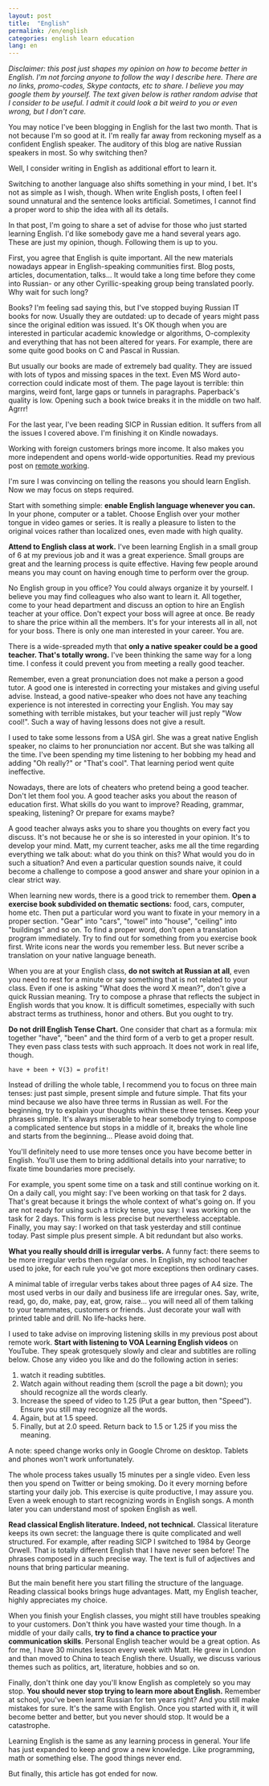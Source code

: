 ```yaml
---
layout: post
title:  "English"
permalink: /en/english
categories: english learn education
lang: en
---
```


*Disclaimer: this post just shapes my opinion on how to become better in
English. I'm not forcing anyone to follow the way I describe here. There are no
links, promo-codes, Skype contacts, etc to share. I believe you may google them
by yourself. The text given below is rather random advise that I consider to be
useful. I admit it could look a bit weird to you or even wrong, but I don't
care.*

You may notice I've been blogging in English for the last two month. That is not
because I'm so good at it. I'm really far away from reckoning myself as a
confident English speaker. The auditory of this blog are native Russian speakers
in most. So why switching then?

Well, I consider writing in English as additional effort to learn it.

Switching to another language also shifts something in your mind, I bet. It's
not as simple as I wish, though. When write English posts, I often feel I sound
unnatural and the sentence looks artificial. Sometimes, I cannot find a proper
word to ship the idea with all its details.

In that post, I'm going to share a set of advise for those who just started
learning English. I'd like somebody gave me a hand several years ago. These are
just my opinion, though. Following them is up to you.

First, you agree that English is quite important. All the new materials nowadays
appear in English-speaking communities first. Blog posts, articles,
documentation, talks... It would take a long time before they come into Russian-
or any other Cyrillic-speaking group being translated poorly. Why wait for such
long?

Books? I'm feeling sad saying this, but I've stopped buying Russian IT books for
now. Usually they are outdated: up to decade of years might pass since the
original edition was issued. It's OK though when you are interested in
particular academic knowledge or algorithms, O-complexity and everything that
has not been altered for years. For example, there are some quite good books on
C and Pascal in Russian.

But usually our books are made of extremely bad quality. They are issued with
lots of typos and missing spaces in the text. Even MS Word auto-correction could
indicate most of them. The page layout is terrible: thin margins, weird font,
large gaps or tunnels in paragraphs. Paperback's quality is low. Opening such a
book twice breaks it in the middle on two half. Agrrr!

For the last year, I've been reading SICP in Russian edition. It suffers from
all the issues I covered above. I'm finishing it on Kindle nowadays.

Working with foreign customers brings more income. It also makes you more
independent and opens world-wide opportunities. Read my previous post on
[remote working](/remote).

I'm sure I was convincing on telling the reasons you should learn English. Now
we may focus on steps required.

Start with something simple: **enable English language whenever you can.** In
your phone, computer or a tablet. Choose English over your mother tongue in
video games or series. It is really a pleasure to listen to the original voices
rather than localized ones, even made with high quality.

**Attend to English class at work.** I've been learning English in a small group
of 6 at my previous job and it was a great experience. Small groups are great
and the learning process is quite effective. Having few people around means you
may count on having enough time to perform over the group.

No English group in you office? You could always organize it by yourself. I
believe you may find colleagues who also want to learn it. All together, come to
your head department and discuss an option to hire an English teacher at your
office. Don't expect your boss will agree at once. Be ready to share the price
within all the members. It's for your interests all in all, not for your
boss. There is only one man interested in your career. You are.

There is a wide-spreaded myth that **only a native speaker could be a good
teacher. That's totally wrong.** I've been thinking the same way for a long
time. I confess it could prevent you from meeting a really good teacher.

Remember, even a great pronunciation does not make a person a good tutor. A
good one is interested in correcting your mistakes and giving useful
advise. Instead, a good native-speaker who does not have any teaching experience
is not interested in correcting your English. You may say something with
terrible mistakes, but your teacher will just reply "Wow cool!". Such a way of
having lessons does not give a result.

I used to take some lessons from a USA girl. She was a great native English
speaker, no claims to her pronunciation nor accent. But she was talking all the
time. I've been spending my time listening to her bobbing my head and adding "Oh
really?" or "That's cool". That learning period went quite ineffective.

Nowadays, there are lots of cheaters who pretend being a good teacher. Don't let
them fool you. A good teacher asks you about the reason of education first. What
skills do you want to improve? Reading, grammar, speaking, listening? Or prepare
for exams maybe?

A good teacher always asks you to share you thoughts on every fact you
discuss. It's not because he or she is so interested in your opinion. It's to
develop your mind. Matt, my current teacher, asks me all the time regarding
everything we talk about: what do you think on this? What would you do in such a
situation? And even a particular question sounds naive, it could become a
challenge to compose a good answer and share your opinion in a clear strict way.

When learning new words, there is a good trick to remember them. **Open a
exercise book subdivided on thematic sections:** food, cars, computer, home
etc. Then put a particular word you want to fixate in your memory in a proper
section. "Gear" into "cars", "towel" into "house", "ceiling" into "buildings"
and so on. To find a proper word, don't open a translation program
immediately. Try to find out for something from you exercise book first. Write
icons near the words you remember less. But never scribe a translation on your
native language beneath.

When you are at your English class, **do not switch at Russian at all**, even
you need to rest for a minute or say something that is not related to your
class. Even if one is asking "What does the word X mean?", don't give a quick
Russian meaning. Try to compose a phrase that reflects the subject in English
words that you know. It is difficult sometimes, especially with such abstract
terms as truthiness, honor and others. But you ought to try.

**Do not drill English Tense Chart.** One consider that chart as a formula: mix
together "have", "been" and the third form of a verb to get a proper
result. They even pass class tests with such approach. It does not work in real
life, though.

~~~
have + been + V(3) = profit!
~~~

Instead of drilling the whole table, I recommend you to focus on three main
tenses: just past simple, present simple and future simple. That fits your mind
because we also have three terms in Russian as well. For the beginning, try to
explain your thoughts within these three tenses. Keep your phrases simple. It's
always miserable to hear somebody trying to compose a complicated sentence but
stops in a middle of it, breaks the whole line and starts from the
beginning... Please avoid doing that.

You'll definitely need to use more tenses once you have become better in
English. You'll use them to bring additional details into your narrative; to
fixate time boundaries more precisely.

For example, you spent some time on a task and still continue working on it. On
a daily call, you might say: I've been working on that task for 2 days. That's
great because it brings the whole context of what's going on. If you are not
ready for using such a tricky tense, you say: I was working on the task for 2
days. This form is less precise but nevertheless acceptable. Finally, you may
say: I worked on that task yesterday and still continue today. Past simple plus
present simple. A bit redundant but also works.

**What you really should drill is irregular verbs.** A funny fact: there seems
to be more irregular verbs then regular ones. In English, my school teacher used
to joke, for each rule you've got more exceptions then ordinary cases.

A minimal table of irregular verbs takes about three pages of A4 size. The most
used verbs in our daily and business life are irregular ones. Say, write, read,
go, do, make, pay, eat, grow, raise... you will need all of them talking to your
teammates, customers or friends. Just decorate your wall with printed table and
drill. No life-hacks here.

I used to take advise on improving listening skills in my previous post about
remote work. **Start with listening to VOA Learning English videos** on
YouTube. They speak grotesquely slowly and clear and subtitles are rolling
below. Chose any video you like and do the following action in series:

1. watch it reading subtitles.
2. Watch again without reading them (scroll the page a bit down); you should
   recognize all the words clearly.
3. Increase the speed of video to 1.25 (Put a gear button, then "Speed"). Ensure
   you still may recognize all the words.
4. Again, but at 1.5 speed.
5. Finally, but at 2.0 speed. Return back to 1.5 or 1.25 if you miss the
   meaning.

A note: speed change works only in Google Chrome on desktop. Tablets and phones
won't work unfortunately.

The whole process takes usually 15 minutes per a single video. Even less then
you spend on Twitter or being smoking. Do it every morning before starting your
daily job. This exercise is quite productive, I may assure you. Even a week
enough to start recognizing words in English songs. A month later you can
understand most of spoken English as well.

**Read classical English literature. Indeed, not technical.** Classical
literature keeps its own secret: the language there is quite complicated and
well structured. For example, after reading SICP I switched to 1984 by George
Orwell. That is totally different English that I have never seen before! The
phrases composed in a such precise way. The text is full of adjectives and nouns
that bring particular meaning.

But the main benefit here you start filling the structure of the
language. Reading classical books brings huge advantages. Matt, my English
teacher, highly appreciates my choice.

When you finish your English classes, you might still have troubles speaking to
your customers. Don't think you have wasted your time though. In a middle of
your daily calls, **try to find a chance to practice your communication
skills**. Personal English teacher would be a great option. As for me, I have 30
minutes lesson every week with Matt. He grew in London and than moved to China
to teach English there. Usually, we discuss various themes such as politics,
art, literature, hobbies and so on.

Finally, don't think one day you'll know English as completely so you may
stop. **You should never stop trying to learn more about English.** Remember at
school, you've been learnt Russian for ten years right? And you still make
mistakes for sure. It's the same with English. Once you started with it, it will
become better and better, but you never should stop. It would be a catastrophe.

Learning English is the same as any learning process in general. Your life has
just expanded to keep and grow a new knowledge. Like programming, math or
something else. The good things never end.

But finally, this article has got ended for now.
